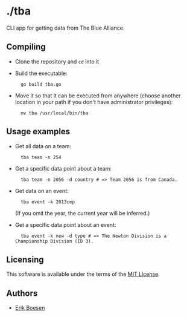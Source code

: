 # ./tba
CLI app for getting data from The Blue Alliance.

## Compiling
* Clone the repository and `cd` into it
* Build the executable:

        go build tba.go

* Move it so that it can be executed from anywhere (choose another location in your path if you don't have administrator privileges):

        mv tba /usr/local/bin/tba

## Usage examples
* Get all data on a team:

        tba team -n 254

* Get a specific data point about a team:

        tba team -n 2056 -d country # => Team 2056 is from Canada.

* Get data on an event:

        tba event -k 2013cmp

    (If you omit the year, the current year will be inferred.)

* Get a specific data point about an event:

        tba event -k new -d type # => The Newton Division is a Championship Division (ID 3).

## Licensing
This software is available under the terms of the [MIT License](LICENSE).

## Authors
* [Erik Boesen](https://github.com/ErikBoesen)
